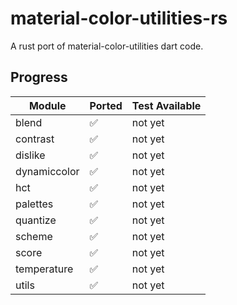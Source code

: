 # material-color-utilities-rs

A rust port of material-color-utilities dart code.

## Progress

| Module       | Ported  | Test Available |
| ------------ | ------- | -------------- |
| blend        | ✅      | not yet        |
| contrast     | ✅      | not yet        |
| dislike      | ✅      | not yet        |
| dynamiccolor | ✅      | not yet        |
| hct          | ✅      | not yet        |
| palettes     | ✅      | not yet        |
| quantize     | ✅      | not yet        |
| scheme       | ✅      | not yet        |
| score        | ✅      | not yet        |
| temperature  | ✅      | not yet        |
| utils        | ✅      | not yet        |
